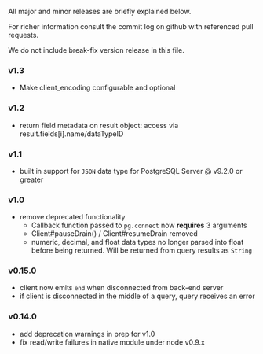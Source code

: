 All major and minor releases are briefly explained below.

For richer information consult the commit log on github with referenced pull requests.

We do not include break-fix version release in this file.

### v1.3

- Make client_encoding configurable and optional

### v1.2

- return field metadata on result object: access via result.fields[i].name/dataTypeID

### v1.1

- built in support for `JSON` data type for PostgreSQL Server @ v9.2.0 or greater

### v1.0

- remove deprecated functionality
  - Callback function passed to `pg.connect` now __requires__ 3 arguments
  - Client#pauseDrain() / Client#resumeDrain removed
  - numeric, decimal, and float data types no longer parsed into float before being returned. Will be returned from query results as `String`

### v0.15.0

- client now emits `end` when disconnected from back-end server
- if client is disconnected in the middle of a query, query receives an error

### v0.14.0

- add deprecation warnings in prep for v1.0
- fix read/write failures in native module under node v0.9.x
